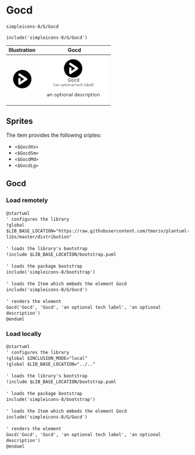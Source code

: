 # Gocd


```text
simpleicons-8/G/Gocd
```

```text
include('simpleicons-8/G/Gocd')
```



| Illustration | Gocd |
| :---: | :---: |
| ![illustration for Illustration](../../simpleicons-8/G/Gocd.png) | ![illustration for Gocd](../../simpleicons-8/G/Gocd.Local.png) |



## Sprites
The item provides the following sriptes:

- `<$GocdXs>`
- `<$GocdSm>`
- `<$GocdMd>`
- `<$GocdLg>`





## Gocd

### Load remotely
```plantuml
@startuml
' configures the library
!global $LIB_BASE_LOCATION="https://raw.githubusercontent.com/tmorin/plantuml-libs/master/distribution"

' loads the library's bootstrap
!include $LIB_BASE_LOCATION/bootstrap.puml

' loads the package bootstrap
include('simpleicons-8/bootstrap')

' loads the Item which embeds the element Gocd
include('simpleicons-8/G/Gocd')

' renders the element
Gocd('Gocd', 'Gocd', 'an optional tech label', 'an optional description')
@enduml
```

### Load locally
```plantuml
@startuml
' configures the library
!global $INCLUSION_MODE="local"
!global $LIB_BASE_LOCATION="../.."

' loads the library's bootstrap
!include $LIB_BASE_LOCATION/bootstrap.puml

' loads the package bootstrap
include('simpleicons-8/bootstrap')

' loads the Item which embeds the element Gocd
include('simpleicons-8/G/Gocd')

' renders the element
Gocd('Gocd', 'Gocd', 'an optional tech label', 'an optional description')
@enduml
```

